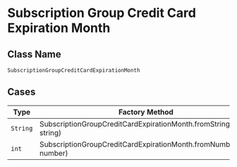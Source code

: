 
# Subscription Group Credit Card Expiration Month

## Class Name

`SubscriptionGroupCreditCardExpirationMonth`

## Cases

| Type | Factory Method |
|  --- | --- |
| `String` | SubscriptionGroupCreditCardExpirationMonth.fromString(String string) |
| `int` | SubscriptionGroupCreditCardExpirationMonth.fromNumber(int number) |

